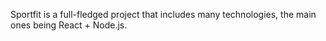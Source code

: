 Sportfit is a full-fledged project that includes many technologies, the main ones being React + Node.js. 
